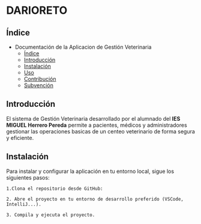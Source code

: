 # DARIORETO
## Índice

* Documentación de la Aplicacion de Gestión Veterinaria
   - [Índice](README.md)
   - [Introducción](#Introducción)
   - [Instalación]()
   - [Uso]()
   - [Contribución]()
   - [Subvención]()

## Introducción

El sistema de Gestión Veterinaria desarrollado por el alumnado del **IES MIGUEL Herrero Pereda** permite a pacientes, médicos y administradores gestionar las operaciones basicas de un centeo veterinario de forma segura y eficiente.

## Instalación

Para instalar y configurar la aplicación en tu entorno local, sigue los siguientes pasos:

    1.Clona el repositorio desde GitHub:

    2. Abre el proyecto en tu entorno de desarrollo preferido (VSCode, IntelliJ...).

    3. Compila y ejecuta el proyecto.
